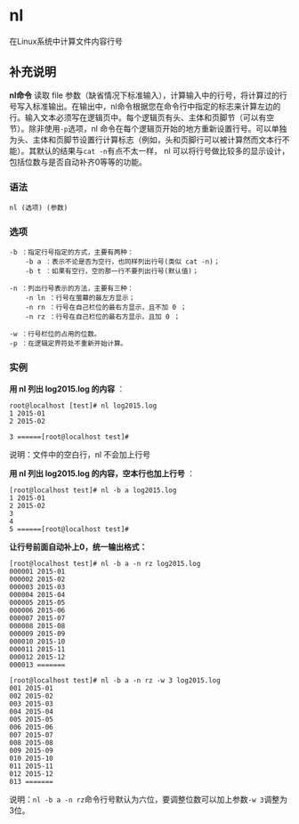 nl
===

在Linux系统中计算文件内容行号

## 补充说明

**nl命令** 读取 file 参数（缺省情况下标准输入），计算输入中的行号，将计算过的行号写入标准输出。在输出中，nl命令根据您在命令行中指定的标志来计算左边的行。输入文本必须写在逻辑页中。每个逻辑页有头、主体和页脚节（可以有空节）。除非使用`-p`选项，nl 命令在每个逻辑页开始的地方重新设置行号。可以单独为头、主体和页脚节设置行计算标志（例如，头和页脚行可以被计算然而文本行不能）。其默认的结果与`cat -n`有点不太一样， nl 可以将行号做比较多的显示设计，包括位数与是否自动补齐0等等的功能。

###  语法

```shell
nl (选项) (参数)
```

###  选项

```shell
-b ：指定行号指定的方式，主要有两种：
    -b a ：表示不论是否为空行，也同样列出行号(类似 cat -n)；
    -b t ：如果有空行，空的那一行不要列出行号(默认值)；

-n ：列出行号表示的方法，主要有三种：
    -n ln ：行号在萤幕的最左方显示；
    -n rn ：行号在自己栏位的最右方显示，且不加 0 ；
    -n rz ：行号在自己栏位的最右方显示，且加 0 ；

-w ：行号栏位的占用的位数。
-p ：在逻辑定界符处不重新开始计算。
```

###  实例

 **用 nl 列出 log2015.log 的内容** ：

```shell
root@localhost [test]# nl log2015.log
1 2015-01
2 2015-02

3 ======[root@localhost test]#
```

说明：文件中的空白行，nl 不会加上行号

 **用 nl 列出 log2015.log 的内容，空本行也加上行号** ：

```shell
[root@localhost test]# nl -b a log2015.log
1 2015-01
2 2015-02
3
4
5 ======[root@localhost test]#
```

 **让行号前面自动补上0，统一输出格式：** 

```shell
[root@localhost test]# nl -b a -n rz log2015.log
000001 2015-01
000002 2015-02
000003 2015-03
000004 2015-04
000005 2015-05
000006 2015-06
000007 2015-07
000008 2015-08
000009 2015-09
000010 2015-10
000011 2015-11
000012 2015-12
000013 =======

[root@localhost test]# nl -b a -n rz -w 3 log2015.log
001 2015-01
002 2015-02
003 2015-03
004 2015-04
005 2015-05
006 2015-06
007 2015-07
008 2015-08
009 2015-09
010 2015-10
011 2015-11
012 2015-12
013 =======
```

说明：`nl -b a -n rz`命令行号默认为六位，要调整位数可以加上参数`-w 3`调整为3位。


